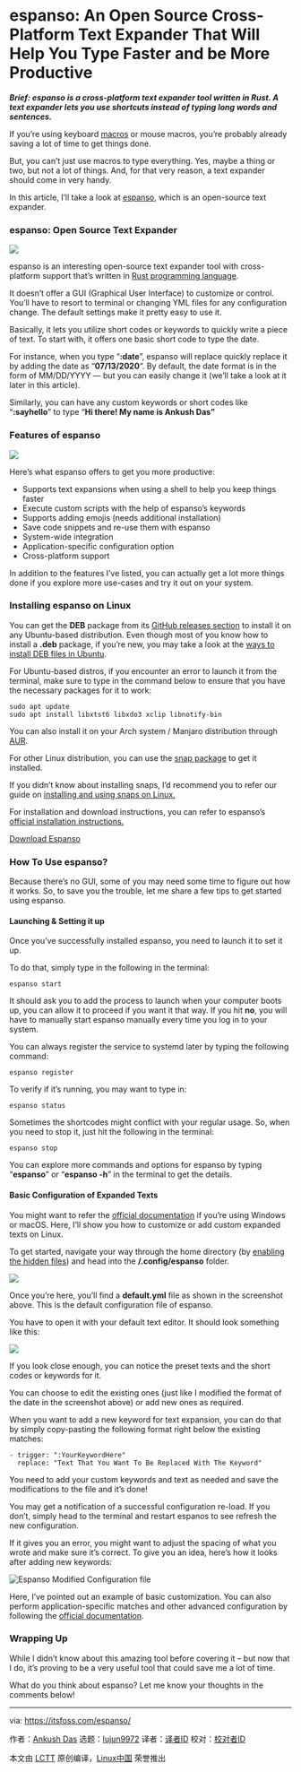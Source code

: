[#]: collector: (lujun9972)
[#]: translator: ( )
[#]: reviewer: ( )
[#]: publisher: ( )
[#]: url: ( )
[#]: subject: (espanso: An Open Source Cross-Platform Text Expander That Will Help You Type Faster and be More Productive)
[#]: via: (https://itsfoss.com/espanso/)
[#]: author: (Ankush Das https://itsfoss.com/author/ankush/)

espanso: An Open Source Cross-Platform Text Expander That Will Help You Type Faster and be More Productive
======

_**Brief: espanso is a cross-platform text expander tool written in Rust. A text expander lets you use shortcuts instead of typing long words and sentences.**_

If you’re using keyboard [macros][1] or mouse macros, you’re probably already saving a lot of time to get things done.

But, you can’t just use macros to type everything. Yes, maybe a thing or two, but not a lot of things. And, for that very reason, a text expander should come in very handy.

In this article, I’ll take a look at [espanso][2], which is an open-source text expander.

### espanso: Open Source Text Expander

![][3]

espanso is an interesting open-source text expander tool with cross-platform support that’s written in [Rust programming language][4].

It doesn’t offer a GUI (Graphical User Interface) to customize or control. You’ll have to resort to terminal or changing YML files for any configuration change. The default settings make it pretty easy to use it.

Basically, it lets you utilize short codes or keywords to quickly write a piece of text. To start with, it offers one basic short code to type the date.

For instance, when you type “**:date**”, espanso will replace quickly replace it by adding the date as “**07/13/2020**“. By default, the date format is in the form of MM/DD/YYYY — but you can easily change it (we’ll take a look at it later in this article).

Similarly, you can have any custom keywords or short codes like “**:sayhello**” to type “**Hi there! My name is Ankush Das”**

### Features of espanso

![][5]

Here’s what espanso offers to get you more productive:

  * Supports text expansions when using a shell to help you keep things faster
  * Execute custom scripts with the help of espanso’s keywords
  * Supports adding emojis (needs additional installation)
  * Save code snippets and re-use them with espanso
  * System-wide integration
  * Application-specific configuration option
  * Cross-platform support



In addition to the features I’ve listed, you can actually get a lot more things done if you explore more use-cases and try it out on your system.

### Installing espanso on Linux

You can get the **DEB** package from its [GitHub releases section][6] to install it on any Ubuntu-based distribution. Even though most of you know how to install a **.deb** package, if you’re new, you may take a look at the [ways to install DEB files in Ubuntu][7].

For Ubuntu-based distros, if you encounter an error to launch it from the terminal, make sure to type in the command below to ensure that you have the necessary packages for it to work:

```
sudo apt update
sudo apt install libxtst6 libxdo3 xclip libnotify-bin
```

You can also install it on your Arch system / Manjaro distribution through [AUR][8].

For other Linux distribution, you can use the [snap package][9] to get it installed.

If you didn’t know about installing snaps, I’d recommend you to refer our guide on [installing and using snaps on Linux.][10]

For installation and download instructions, you can refer to espanso’s [official installation instructions.][11]

[Download Espanso][12]

### How To Use espanso?

Because there’s no GUI, some of you may need some time to figure out how it works. So, to save you the trouble, let me share a few tips to get started using espanso.

#### Launching &amp; Setting it up

Once you’ve successfully installed espanso, you need to launch it to set it up.

To do that, simply type in the following in the terminal:

```
espanso start
```

It should ask you to add the process to launch when your computer boots up, you can allow it to proceed if you want it that way. If you hit **no**, you will have to manually start espanso manually every time you log in to your system.

You can always register the service to systemd later by typing the following command:

```
espanso register
```

To verify if it’s running, you may want to type in:

```
espanso status
```

Sometimes the shortcodes might conflict with your regular usage. So, when you need to stop it, just hit the following in the terminal:

```
espanso stop
```

You can explore more commands and options for espanso by typing “**espanso**” or “**espanso -h**” in the terminal to get the details.

#### Basic Configuration of Expanded Texts

You might want to refer the [official documentation][13] if you’re using Windows or macOS. Here, I’ll show you how to customize or add custom expanded texts on Linux.

To get started, navigate your way through the home directory (by [enabling the hidden files][14]) and head into the **/.config/espanso** folder.

![][15]

Once you’re here, you’ll find a **default.yml** file as shown in the screenshot above. This is the default configuration file of espanso.

You have to open it with your default text editor. It should look something like this:

![][16]

If you look close enough, you can notice the preset texts and the short codes or keywords for it.

You can choose to edit the existing ones (just like I modified the format of the date in the screenshot above) or add new ones as required.

When you want to add a new keyword for text expansion, you can do that by simply copy-pasting the following format right below the existing matches:

```
- trigger: ":YourKeywordHere"
  replace: "Text That You Want To Be Replaced With The Keyword"
```

You need to add your custom keywords and text as needed and save the modifications to the file and it’s done!

You may get a notification of a successful configuration re-load. If you don’t, simply head to the terminal and restart espanos to see refresh the new configuration.

If it gives you an error, you might want to adjust the spacing of what you wrote and make sure it’s correct. To give you an idea, here’s how it looks after adding new keywords:

![Espanso Modified Configuration file][17]

Here, I’ve pointed out an example of basic customization. You can also perform application-specific matches and other advanced configuration by following the [official documentation][13].

### Wrapping Up

While I didn’t know about this amazing tool before covering it – but now that I do, it’s proving to be a very useful tool that could save me a lot of time.

What do you think about espanso? Let me know your thoughts in the comments below!

--------------------------------------------------------------------------------

via: https://itsfoss.com/espanso/

作者：[Ankush Das][a]
选题：[lujun9972][b]
译者：[译者ID](https://github.com/译者ID)
校对：[校对者ID](https://github.com/校对者ID)

本文由 [LCTT](https://github.com/LCTT/TranslateProject) 原创编译，[Linux中国](https://linux.cn/) 荣誉推出

[a]: https://itsfoss.com/author/ankush/
[b]: https://github.com/lujun9972
[1]: https://en.wikipedia.org/wiki/Macro_(computer_science)
[2]: https://espanso.org
[3]: https://i0.wp.com/itsfoss.com/wp-content/uploads/2020/07/espansos-demo-1.gif?ssl=1
[4]: https://www.rust-lang.org
[5]: https://i1.wp.com/itsfoss.com/wp-content/uploads/2020/07/espanso-running.png?ssl=1
[6]: https://github.com/federico-terzi/espanso/releases/tag/v0.6.3
[7]: https://itsfoss.com/install-deb-files-ubuntu/
[8]: https://itsfoss.com/aur-arch-linux/
[9]: https://snapcraft.io/espanso
[10]: https://itsfoss.com/use-snap-packages-ubuntu-16-04/
[11]: https://espanso.org/install/linux/
[12]: https://espanso.org/
[13]: https://espanso.org/docs/
[14]: https://itsfoss.com/hide-folders-and-show-hidden-files-in-ubuntu-beginner-trick/
[15]: https://i2.wp.com/itsfoss.com/wp-content/uploads/2020/07/espanso-customizing.png?ssl=1
[16]: https://i2.wp.com/itsfoss.com/wp-content/uploads/2020/07/espanso-default-config.png?ssl=1
[17]: https://i1.wp.com/itsfoss.com/wp-content/uploads/2020/07/espanso-modified-config.png?ssl=1
